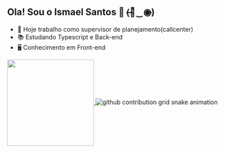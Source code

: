 ## Ola! Sou o Ismael Santos 👋 (̶◉͛‿◉̶)

- 💼 Hoje trabalho como supervisor de planejamento(callcenter)
- 📚 Estudando Typescript e Back-end
- 🖥️ Conhecimento em Front-end

<a href="https://github.com/anuraghazra/convoychat">
  <img height=200 align="center" src="https://github-readme-stats.vercel.app/api/top-langs?username=ismaelsants&layout=compact&langs_count=8&card_width=320" />
</a>

<picture>
  <source media="(prefers-color-scheme: dark)" srcset="https://raw.githubusercontent.com/YourUser/ismaelsants/output/github-contribution-grid-snake-dark.svg">
  <source media="(prefers-color-scheme: light)" srcset="https://raw.githubusercontent.com/YourUser/ismaelsants/output/github-contribution-grid-snake.svg">
  <img alt="github contribution grid snake animation" src="https://raw.githubusercontent.com/YourUser/ismaelsants/output/github-contribution-grid-snake.svg">
</picture>
